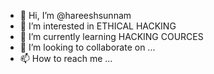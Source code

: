- 👋 Hi, I’m @hareeshsunnam
- 👀 I’m interested in ETHICAL HACKING
- 🌱 I’m currently learning HACKING COURCES
- 💞️ I’m looking to collaborate on ...
- 📫 How to reach me ...

<!---
hareeshsunnam/hareeshsunnam is a ✨ special ✨ repository because its `README.md` (this file) appears on your GitHub profile.
You can click the Preview link to take a look at your changes.
--->
